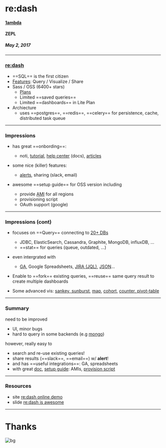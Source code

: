 <!-- $theme: gaia -->
<!-- *template: invert -->

re:dash
===  

#### [1ambda](https://github.com/1ambda)
#### ZEPL
##### May 2, 2017

---

<!-- page_number: true -->
<!-- *template: invert -->

### [re:dash](https://github.com/getredash/redash)

- ==SQL== is the first citizen
- [Features](https://redash.io/features/): Query / Visualize / Share
- Sass / OSS (6400+ stars)
  * [Plans](https://redash.io/pricing/)
  * Limited ==saved queries==
  * Limited ==dashboards== in Lite Plan
- Archiecture
  * uses ==postgres==, ==redis==, ==celery== for persistence, cache, distributed task queue

---

<!-- page_number: true -->
<!-- *template: invert -->

### Impressions

- has great ==onbording==:
  * noti, [tutorial](https://redash.io/help/getting_started/getting_started.html), [help center](https://redash.io/help/) (docs), [articles](https://blog.redash.io/)

- some nice (killer) features:
  * [alerts](http://demo.redash.io/alerts), sharing (slack, email)

- awesome ==setup guide== for OSS version including
  * provide [AMI](https://redash.io/help-onpremise/setup/setting-up-redash-instance.html) for all regions
  * provisioning script
  * OAuth support (google)

---

### Impressions (cont)

<!-- page_number: true -->
<!-- *template: invert -->

- focuses on ==Query== connecting to [20+ DBs](https://redash.io/integrations/)
  * JDBC, ElasticSearch, Cassandra, Graphite, MongoDB, influxDB, ...
  * ==stat== for queries (queue, outdated, ...)
  
- even intergrated with 
  * [GA](https://redash.io/help/data-sources/google-analytics.html#queries), Google Spreadsheets, [JIRA (JQL)](https://redash.io/help/queries/querying_jira_jql.html), [JSON](http://demo.redash.io/queries/4449/source#6268)...

- Enable to ==fork== existing queries, ==reuse== same query result to create multiple dashboards
- Some advanced vis: [sankey, sunburst](http://demo.redash.io/queries/2280#3113), [map](http://demo.redash.io/queries/580#800), [cohort](http://demo.redash.io/queries/3460#4624), [counter, pivot-table](http://demo.redash.io/queries/4448/source#6266)


---

### Summary

need to be improved

- UI, minor bugs
- hard to query in some backends (e.g [mongo](https://redash.io/help/queries/querying_mongodb.html))

however, really easy to
- search and re-use existing queries!
- share results (==slack==, ==email==) w/ **alert**!
- and has ==useful integrations==: GA, spreadsheets
- with great [doc](https://redash.io/help/), [setup guide](https://redash.io/help-onpremise/setup/setting-up-redash-instance.html): AMIs, [provision script](https://github.com/getredash/redash/blob/master/setup/ubuntu/bootstrap.sh)



---

<!-- *template: invert -->

### Resources

- site [re:dash online demo](http://demo.redash.io/queries/4448/source#6266)
- slide [re:dash is awesome](https://www.slideshare.net/toyama0919/redash-is-awesome)

---

<!-- *page_number: false -->

# Thanks

![bg](http://t1.daumcdn.net/friends/prod/editor/FRPBFRPSC0001_B_00.jpg)

